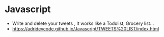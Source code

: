# Javascript
* Write and delete your tweets , It works like a Todolist, Grocery list...
* https://adridevcode.github.io/Javascript/TWEETS%20LIST/index.html
